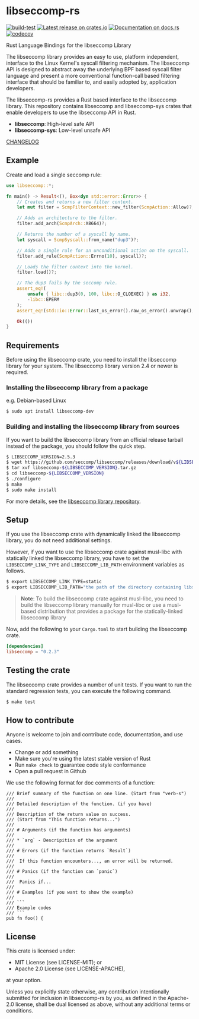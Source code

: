 # libseccomp-rs

[![build-test](https://github.com/libseccomp-rs/libseccomp-rs/actions/workflows/build-test.yaml/badge.svg?branch=main)](https://github.com/libseccomp-rs/libseccomp-rs/actions/workflows/build-test.yaml)
[![Latest release on crates.io](https://img.shields.io/crates/v/libseccomp.svg)](https://crates.io/crates/libseccomp)
[![Documentation on docs.rs](https://docs.rs/libseccomp/badge.svg)](https://docs.rs/libseccomp)
[![codecov](https://codecov.io/gh/libseccomp-rs/libseccomp-rs/branch/main/graph/badge.svg)](https://codecov.io/gh/libseccomp-rs/libseccomp-rs)

Rust Language Bindings for the libseccomp Library

The libseccomp library provides an easy to use, platform independent, interface to
the Linux Kernel's syscall filtering mechanism. The libseccomp API is designed to
abstract away the underlying BPF based syscall filter language and present a more
conventional function-call based filtering interface that should be familiar to, and
easily adopted by, application developers.

The libseccomp-rs provides a Rust based interface to the libseccomp library.
This repository contains libseccomp and libseccomp-sys crates that enable developers
to use the libseccomp API in Rust.

* **libseccomp**: High-level safe API
* **libseccomp-sys**: Low-level unsafe API

[CHANGELOG](https://github.com/libseccomp-rs/libseccomp-rs/blob/main/CHANGELOG.md)

## Example

Create and load a single seccomp rule:

```rust
use libseccomp::*;

fn main() -> Result<(), Box<dyn std::error::Error>> {
    // Creates and returns a new filter context.
    let mut filter = ScmpFilterContext::new_filter(ScmpAction::Allow)?;

    // Adds an architecture to the filter.
    filter.add_arch(ScmpArch::X8664)?;

    // Returns the number of a syscall by name.
    let syscall = ScmpSyscall::from_name("dup3")?;

    // Adds a single rule for an unconditional action on the syscall.
    filter.add_rule(ScmpAction::Errno(10), syscall)?;

    // Loads the filter context into the kernel.
    filter.load()?;

    // The dup3 fails by the seccomp rule.
    assert_eq!(
        unsafe { libc::dup3(0, 100, libc::O_CLOEXEC) } as i32,
        -libc::EPERM
    );
    assert_eq!(std::io::Error::last_os_error().raw_os_error().unwrap(), 10);

    Ok(())
}

```

## Requirements
Before using the libseccomp crate, you need to install the libseccomp library for your system.
The libseccomp library version 2.4 or newer is required.

### Installing the libseccomp library from a package

e.g. Debian-based Linux

``` sh
$ sudo apt install libseccomp-dev
```

### Building and installing the libseccomp library from sources
If you want to build the libseccomp library from an official release tarball instead of the package,
you should follow the quick step.

```sh
$ LIBSECCOMP_VERSION=2.5.3
$ wget https://github.com/seccomp/libseccomp/releases/download/v${LIBSECCOMP_VERSION}/libseccomp-${LIBSECCOMP_VERSION}.tar.gz
$ tar xvf libseccomp-${LIBSECCOMP_VERSION}.tar.gz
$ cd libseccomp-${LIBSECCOMP_VERSION}
$ ./configure
$ make
$ sudo make install
```

For more details, see the [libseccomp library repository](https://github.com/seccomp/libseccomp).

## Setup
If you use the libseccomp crate with dynamically linked the libseccomp library,
you do not need additional settings.

However, if you want to use the libseccomp crate against musl-libc with statically linked the libseccomp library,
you have to set the `LIBSECCOMP_LINK_TYPE` and `LIBSECCOMP_LIB_PATH` environment variables as follows.

```sh
$ export LIBSECCOMP_LINK_TYPE=static
$ export LIBSECCOMP_LIB_PATH="the path of the directory containing libseccomp.a (e.g. /usr/lib)"
```

> **Note**:
> To build the libseccomp crate against musl-libc, you need to build the libseccomp library manually for musl-libc
> or use a musl-based distribution that provides a package for the statically-linked libseccomp library

Now, add the following to your `Cargo.toml` to start building the libseccomp crate.

```toml
[dependencies]
libseccomp = "0.2.3"
```

## Testing the crate
The libseccomp crate provides a number of unit tests.
If you want to run the standard regression tests, you can execute the following command.

``` sh
$ make test
```

## How to contribute
Anyone is welcome to join and contribute code, documentation, and use cases.

- Change or add something
- Make sure you're using the latest stable version of Rust
- Run `make check` to guarantee code style conformance
- Open a pull request in Github

We use the following format for doc comments of a function:
```
/// Brief summary of the function on one line. (Start from "verb-s")
///
/// Detailed description of the function. (if you have)
///
/// Description of the return value on success.
/// (Start from "This function returns...")
///
/// # Arguments (if the function has arguments)
///
/// * `arg` - Descripition of the argument
///
/// # Errors (if the function returns `Result`)
///
///  If this function encounters..., an error will be returned.
///
/// # Panics (if the function can `panic`)
///
///  Panics if...
///
/// # Examples (if you want to show the example)
///
/// ```
/// Example codes
/// ```
pub fn foo() {
```

## License
This crate is licensed under:

- MIT License (see LICENSE-MIT); or
- Apache 2.0 License (see LICENSE-APACHE),

at your option.

Unless you explicitly state otherwise, any contribution intentionally submitted
for inclusion in libseccomp-rs by you, as defined in the Apache-2.0 license,
shall be dual licensed as above, without any additional terms or conditions.
